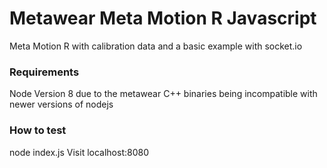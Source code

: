 # Metawear Meta Motion R Javascript

Meta Motion R with calibration data and a basic example with socket.io

### Requirements

Node Version 8 due to the metawear C++ binaries being incompatible with newer versions of nodejs

### How to test

node index.js
Visit localhost:8080
